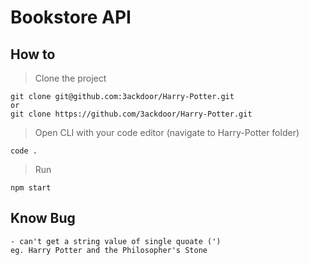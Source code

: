 # Bookstore API

## How to

> Clone the project

```
git clone git@github.com:3ackdoor/Harry-Potter.git
or
git clone https://github.com/3ackdoor/Harry-Potter.git
```

> Open CLI with your code editor (navigate to Harry-Potter folder)

```
code .
```

> Run

```
npm start
```

## Know Bug

```
- can't get a string value of single quoate (')
eg. Harry Potter and the Philosopher's Stone
```
